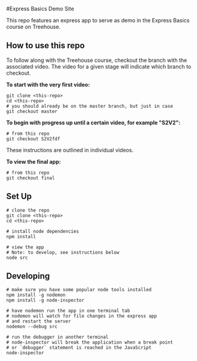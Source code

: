 #Express Basics Demo Site

This repo features an express app to serve as demo in the Express Basics course on Treehouse.

## How to use this repo
To follow along with the Treehouse course, checkout the branch with the associated video.  The video for a given stage will indicate which branch to checkout.

**To start with the very first video:**
```
git clone <this-repo>
cd <this-repo>
# you should already be on the master branch, but just in case
git checkout master
```

**To begin with progress up until a certain video, for example "S2V2":**
```
# from this repo
git checkout S2V2fdf
```
These instructions are outlined in individual videos. 

**To view the final app:**
```
# from this repo
git checkout final
```

## Set Up
```
# clone the repo
git clone <this-repo>
cd <this-repo>

# install node dependencies
npm install

# view the app
# Note: to develop, see instructions below
node src
```

## Developing
```
# make sure you have some popular node tools installed
npm install -g nodemon
npm install -g node-inspector

# have nodemon run the app in one terminal tab
# nodemon will watch for file changes in the express app
# and restart the server
nodemon --debug src

# run the debugger in another terminal
# node-inspector will break the application when a break point
# or `debugger` statement is reached in the JavaScript
node-inspector
```
